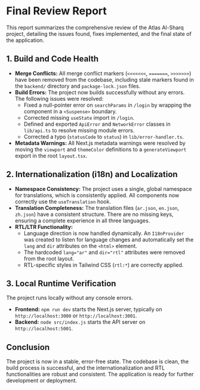 # Final Review Report

This report summarizes the comprehensive review of the Atlas Al-Sharq project, detailing the issues found, fixes implemented, and the final state of the application.

## 1. Build and Code Health

- **Merge Conflicts:** All merge conflict markers (`<<<<<<<`, `=======`, `>>>>>>>`) have been removed from the codebase, including stale markers found in the `backend/` directory and `package-lock.json` files.
- **Build Errors:** The project now builds successfully without any errors. The following issues were resolved:
    - Fixed a null-pointer error on `searchParams` in `/login` by wrapping the component in a `<Suspense>` boundary.
    - Corrected missing `useState` import in `/login`.
    - Defined and exported `ApiError` and `NetworkError` classes in `lib/api.ts` to resolve missing module errors.
    - Corrected a typo (`statusCode` to `status`) in `lib/error-handler.ts`.
- **Metadata Warnings:** All Next.js metadata warnings were resolved by moving the `viewport` and `themeColor` definitions to a `generateViewport` export in the root `layout.tsx`.

## 2. Internationalization (i18n) and Localization

- **Namespace Consistency:** The project uses a single, global namespace for translations, which is consistently applied. All components now correctly use the `useTranslation` hook.
- **Translation Completeness:** The translation files (`ar.json`, `en.json`, `zh.json`) have a consistent structure. There are no missing keys, ensuring a complete experience in all three languages.
- **RTL/LTR Functionality:**
    - Language direction is now handled dynamically. An `I18nProvider` was created to listen for language changes and automatically set the `lang` and `dir` attributes on the `<html>` element.
    - The hardcoded `lang="ar"` and `dir="rtl"` attributes were removed from the root layout.
    - RTL-specific styles in Tailwind CSS (`rtl:*`) are correctly applied.

## 3. Local Runtime Verification

The project runs locally without any console errors.
- **Frontend:** `npm run dev` starts the Next.js server, typically on `http://localhost:3000` or `http://localhost:3001`.
- **Backend:** `node src/index.js` starts the API server on `http://localhost:5001`.

## Conclusion

The project is now in a stable, error-free state. The codebase is clean, the build process is successful, and the internationalization and RTL functionalities are robust and consistent. The application is ready for further development or deployment.
